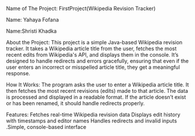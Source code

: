 Name of The Project: FirstProject(Wikipedia Revision Tracker)

Name: Yahaya Fofana

Name:Shristi Khadka

About the Project:
This project is a simple Java-based Wikipedia revision tracker. It takes a Wikipedia article title from the user, fetches the most recent edits from Wikipedia's API, and displays them in the console. It’s designed to handle redirects and errors gracefully, ensuring that even if the user enters an incorrect or misspelled article title, they get a meaningful response.

How It Works:
The program asks the user to enter a Wikipedia article title.
It then fetches the most recent revisions (edits) made to that article.
The data is processed and displayed in a readable format.
If the article doesn’t exist or has been renamed, it should handle redirects properly.


Features: Fetches real-time Wikipedia revision data
Displays edit history with timestamps and editor names
Handles redirects and invalid inputs .Simple, console-based interface